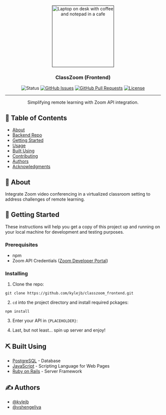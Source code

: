 <p align="center">
  <a href="" rel="noopener">
 <img width=200px height=200px src="https://images.unsplash.com/photo-1499750310107-5fef28a66643?ixlib=rb-1.2.1&ixid=eyJhcHBfaWQiOjEyMDd9&auto=format&fit=crop&w=1950&q=80" alt="Laptop on desk with coffee and notepad in a cafe"></a>
</p>

<h3 align="center">ClassZoom (Frontend)</h3>

<div align="center">

  ![Status](https://img.shields.io/badge/status-inactive-inactive.svg)
  [![GitHub Issues](https://img.shields.io/github/issues/kylejb/classzoom_frontend)](https://github.com/kylejb/classzoom_frontend/issues)
  [![GitHub Pull Requests](https://img.shields.io/github/issues-pr/kylejb/classzoom_frontend)](https://github.com/kylejb/classzoom_frontend/pulls)
  [![License](https://img.shields.io/github/license/kylejb/classzoom_frontend?style=plastic)](/LICENSE)

</div>

---

<p align="center"> Simplifying remote learning with Zoom API integration.
    <br>
</p>

## 📝 Table of Contents
- [About](#about)
- [Backend Repo](https://github.com/kylejb/classzoom_backend)
- [Getting Started](#getting_started)
- [Usage](#usage)
- [Built Using](#built_using)
- [Contributing](./CONTRIBUTING.md)
- [Authors](#authors)
- [Acknowledgments](#acknowledgement)

## 🧐 About <a name = "about"></a>
Integrate Zoom video conferencing in a virtualized classroom setting to address challenges of remote learning.

## 🏁 Getting Started <a name = "getting_started"></a>
These instructions will help you get a copy of this project up and running on your local machine for development and testing purposes.

### Prerequisites

- npm
- Zoom API Credentials ([Zoom Developer Portal](https://marketplace.zoom.us/docs/guides))


### Installing

1. Clone the repo:

```
git clone https://github.com/kylejb/classzoom_frontend.git
```

2. `cd` into the project directory and install required pckages:

```
npm install
```

3. Enter your API in `{PLACEHOLDER}`:


1. Last, but not least... spin up server and enjoy!

## ⛏️ Built Using <a name = "built_using"></a>
- [PostgreSQL](https://www.postgresql.org) - Database
- [JavaScript](https://developer.mozilla.org/en-US/docs/Web/JavaScript) - Scripting Language for Web Pages
- [Ruby on Rails](https://rubyonrails.org/) - Server Framework

## ✍️ Authors <a name = "authors"></a>
- [@kylejb](https://github.com/kylejb)
- [@vshengeliya](https://github.com/vshengeliya)
